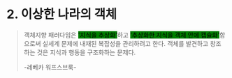 # 2. 이상한 나라의 객체

> 객체지향 패러다임은 <mark style="background-color:green;">'지식을 추상화'</mark>하고 <mark style="background-color:green;">'추상화한 지식을 객체 안에 캡슐화'</mark>함으로써 실세계 문제에 내재된 복잡성을 관리하려고 한다. 객체를 발견하고 창조하는 것은 지식과 행동을 구조화하는 문제다.
>
> \-레베카 워프스브룩-









